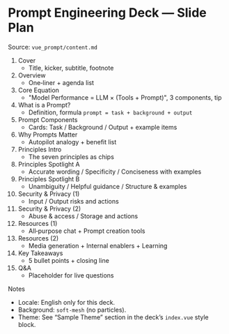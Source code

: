 # Prompt Engineering Deck — Slide Plan

Source: `vue_prompt/content.md`

1. Cover
   - Title, kicker, subtitle, footnote
2. Overview
   - One‑liner + agenda list
3. Core Equation
   - "Model Performance = LLM × (Tools + Prompt)", 3 components, tip
4. What is a Prompt?
   - Definition, formula `prompt = task + background + output`
5. Prompt Components
   - Cards: Task / Background / Output + example items
6. Why Prompts Matter
   - Autopilot analogy + benefit list
7. Principles Intro
   - The seven principles as chips
8. Principles Spotlight A
   - Accurate wording / Specificity / Conciseness with examples
9. Principles Spotlight B
   - Unambiguity / Helpful guidance / Structure & examples
10. Security & Privacy (1)
    - Input / Output risks and actions
11. Security & Privacy (2)
    - Abuse & access / Storage and actions
12. Resources (1)
    - All‑purpose chat + Prompt creation tools
13. Resources (2)
    - Media generation + Internal enablers + Learning
14. Key Takeaways
    - 5 bullet points + closing line
15. Q&A
    - Placeholder for live questions

Notes
- Locale: English only for this deck.
- Background: `soft-mesh` (no particles).
- Theme: See “Sample Theme” section in the deck’s `index.vue` style block.
